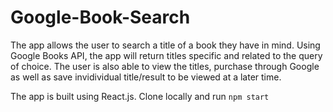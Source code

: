 # Google-Book-Search

The app allows the user to search a title of a book they have in mind. Using Google Books API, the app will return titles specific and related to the query of choice. The user is also able to view the titles, purchase through Google as well as save invidividual title/result to be viewed at a later time.

The app is built using React.js. Clone locally and run `npm start`
